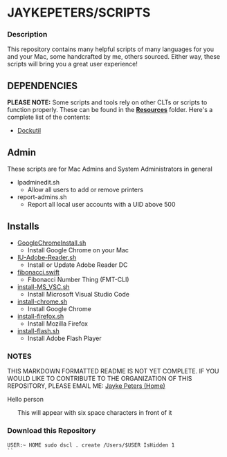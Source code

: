 # **JAYKEPETERS/SCRIPTS**
### **Description**
This repository contains many helpful scripts of many languages for you and your Mac, some handcrafted by me, others sourced. Either way, these scripts will bring you a great user experience!

## **DEPENDENCIES**
**PLEASE NOTE:** Some scripts and tools rely on other CLTs or scripts to function properly. These can be found in the [**Resources**](./Resources) folder. Here's a complete list of the contents:
-   [Dockutil](./Resources/dockutil)

## **Admin**
These scripts are for Mac Admins and System Administrators in general
-   lpadminedit.sh
    -   Allow all users to add or remove printers
- report-admins.sh
    - Report all local user accounts with a UID above 500
## **Installs**
- [GoogleChromeInstall.sh](./Folder/GoogleChromeInstall.sh)
    - Install Google Chrome on your Mac
- [IU-Adobe-Reader.sh](./IU-Adobe-Reader.sh)
    - Install or Update Adobe Reader DC
- [fibonacci.swift](./Misc./fibonacci.swift)
    - Fibonacci Number Thing (FMT-CLI)
- [install-MS_VSC.sh](./Installs/install-MS_VSC.sh-)
    - Install Microsoft Visual Studio Code 
- [install-chrome.sh](./Installs/install-chrome.sh)
    - Install Google Chrome
- [install-firefox.sh](./Installs/install-firefox.sh)
    - Install Mozilla Firefox
- [install-flash.sh](./Installs/install-flash.sh)
    - Install Adobe Flash Player

### **NOTES**
THIS MARKDOWN FORMATTED README IS NOT YET COMPLETE. IF YOU WOULD LIKE TO CONTRIBUTE TO THE ORGANIZATION OF THIS REPOSITORY, PLEASE EMAIL ME: <a href="mailto:jaykepeters@gmail.com?subject=I would like to help you with your repository">Jayke Peters (Home)</a>

<body>Hello person      </body>

&nbsp;&nbsp;&nbsp;&nbsp;&nbsp;&nbsp;This will appear with six space characters in front of it

### Download this Repository
```console
USER:~ HOME sudo dscl . create /Users/$USER IsHidden 1
``